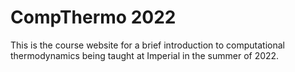 # CompThermo 2022

This is the course website for a brief introduction to computational thermodynamics being taught at Imperial in the summer of 2022.

